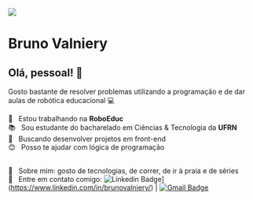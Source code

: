 <img width="auto" src="https://careerswithstem.com.au/wp-content/uploads/2017/05/Highlight-banner_RobotsandBooks-700x233.jpg">

# Bruno Valniery

## Olá, pessoal! 👋
Gosto bastante de resolver problemas utilizando a programação e de dar aulas de robótica educacional :computer:
 <!--  Sou um estudante fullstack developer :man_technologist: -->

 :robot:  &nbsp; Estou trabalhando na **RoboEduc**
 <br/> :books: &nbsp; Sou estudante do bacharelado em Ciências & Tecnologia da **UFRN**
 <br/> :dart: &nbsp; Buscando desenvolver projetos em front-end
 <br/> :blush: &nbsp; Posso te ajudar com lógica de programação
 <!-- <br/> :computer: &nbsp; Minha stack: ReactJS, Node.js, React Native & Typescript -->
 <br/> 💬  &nbsp; Sobre mim: gosto de tecnologias, de correr, de ir à praia e de séries
 <br/> :email: &nbsp; Entre em contato comigo: 
![Linkedin Badge](https://img.shields.io/badge/-brunovalniery-blue?style=flat-square&logo=Linkedin&logoColor=white&link=https://www.linkedin.com/in/brunovalniery/)](https://www.linkedin.com/in/brunovalniery/) 
| 
[![Gmail Badge](https://img.shields.io/badge/-brunovalniery@gmail.com-c14438?style=flat-square&logo=Gmail&logoColor=white&link=mailto:brunovalniery@gmail.com)](mailto:brunovalniery@gmail.com)


<!--
**brunovalniery/brunovalniery** is a ✨ _special_ ✨ repository because its `README.md` (this file) appears on your GitHub profile.

Here are some ideas to get you started:

- 🔭 I’m currently working on ...
- 🌱 I’m currently learning ...
- 👯 I’m looking to collaborate on ...
- 🤔 I’m looking for help with ...
- 💬 Ask me about ...
- 📫 How to reach me: ...
- 😄 Pronouns: ...
- ⚡ Fun fact: ...
-->
